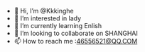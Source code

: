 - 👋 Hi, I’m @Kkkinghe
- 👀 I’m interested in lady
- 🌱 I’m currently learning Enlish
- 💞️ I’m looking to collaborate on SHANGHAI
- 📫 How to reach me :46556521@QQ.COM

<!---
Kkkinghe/Kkkinghe is a ✨ special ✨ repository because its `README.md` (this file) appears on your GitHub profile.
You can click the Preview link to take a look at your changes.
--->
